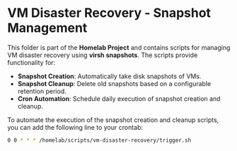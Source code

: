 # VM Disaster Recovery - Snapshot Management

This folder is part of the **Homelab Project** and contains scripts for managing VM disaster recovery using **virsh snapshots**. The scripts provide functionality for:

- **Snapshot Creation**: Automatically take disk snapshots of VMs.
- **Snapshot Cleanup**: Delete old snapshots based on a configurable retention period.
- **Cron Automation**: Schedule daily execution of snapshot creation and cleanup.

To automate the execution of the snapshot creation and cleanup scripts, you can add the following line to your crontab:

```bash
0 0 * * * /homelab/scripts/vm-disaster-recovery/trigger.sh
